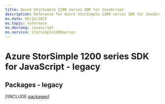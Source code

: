 ```yaml
---
title: Azure StorSimple 1200 series SDK for JavaScript
description: Reference for Azure StorSimple 1200 series SDK for JavaScript
ms.date: 05/12/2025
ms.topic: reference
ms.devlang: javascript
ms.service: storsimple1200series
---
```

# Azure StorSimple 1200 series SDK for JavaScript - legacy
## Packages - legacy
[!INCLUDE [packages](storsimple-1200-series-index.md)]